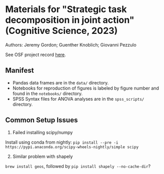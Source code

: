 # Materials for "Strategic task decomposition in joint action" (Cognitive Science, 2023)

Authors:
Jeremy Gordon; Guenther Knoblich; Giovanni Pezzulo

See OSF project record [here](https://osf.io/db32m/).

## Manifest

* Pandas data frames are in the `data/` directory.
* Notebooks for reproduction of figures is labeled by figure number and found in the `notebooks/` directory.
* SPSS Syntax files for ANOVA analyses are in the `spss_scripts/` directory.

## Common Setup Issues

1. Failed installing scipy/numpy

Install using conda from nightly: `pip install --pre -i https://pypi.anaconda.org/scipy-wheels-nightly/simple scipy`

2. Similar problem with shapely

`brew install geos`, followed by `pip install shapely --no-cache-dir`?


